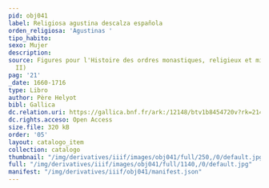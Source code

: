 ```yaml
---
pid: obj041
label: Religiosa agustina descalza española
orden_religiosa: 'Agustinas '
tipo_habito: 
sexo: Mujer
description: 
source: Figures pour l'Histoire des ordres monastiques, religieux et militaires (tomo
  II)
pag: '21'
_date: 1660-1716
type: Libro
author: Père Helyot
bibl: Gallica
dc.relation.uri: https://gallica.bnf.fr/ark:/12148/btv1b8454720v?rk=21459;5
dc.rights.acceso: Open Access
size.file: 320 kB
order: '05'
layout: catalogo_item
collection: catalogo
thumbnail: "/img/derivatives/iiif/images/obj041/full/250,/0/default.jpg"
full: "/img/derivatives/iiif/images/obj041/full/1140,/0/default.jpg"
manifest: "/img/derivatives/iiif/obj041/manifest.json"
---
```

